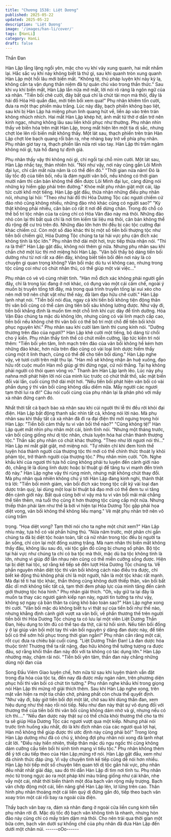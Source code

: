```yaml
---
title: "Chương 1538: Liệt Dương"
published: 2025-05-22
updated: 2025-05-22
description: 'Liệt Dương'
image: '/images/han-li/cover/'
tags: [HanLi]
category: HanLi
draft: false
---
```


Thần Đan

Hàn Lập lẳng lặng ngồi yên, mặc cho vụ khí vây xung quanh, hai
mắt nhắm lại.
Hắc sắc vụ khí này không biết là thứ gì, sau khi quanh tròn xung
quanh Hàn Lập một hồi lâu mới biến mất.
"Không tệ, thủ pháp luyện khí này kỳ lạ, không cần ta vận dụng
thần niệm đã tự quán chú vào trong thần thức." Sau khi vụ khí
biến mất, Hàn Lập lần nữa mở mắt, lời nói rõ ràng là ngôn ngữ
của xà nhân.
"Tiền bối chê cười, đây bất quá chỉ là chút tài mọn mà thôi, đây là
hải đồ Hỏa Hô quần đảo, mời tiền bối xem qua!" Phụ nhân khiêm
tốn cười, đưa ra một thạc phiến màu trắng.
Lúc này đây, bạch phiến không bạo liệt, sau khi bị Hàn Lập há
miệng phun linh quang hút về, liền áp vào trên trán không nhúch
nhích.
Hai mắt Hàn Lập khép hờ, ánh mắt từ thờ ơ dần trở nên kinh
ngạc, nhưng không lâu sau liền khôi phục như thường.
Phụ nhân nhìn thấy vẻ biến hóa trên mặt Hàn Lập, trong mắt hiện
lên một tia dị sắc, nhưng chợt lóe lên rồi biến mất không thấy.
Một lát sau, thạch phiến trên trán Hàn Lập chợt lóe bạch quang
rồi bắn ra, nhẹ nhàng bay trở về phía phụ nhân.
Phụ nhân giơ tay ra, thạch phiến lần nữa rơi vào tay.
Hàn Lập thì trầm ngâm không nói gì, tựa hồ đang tự định giá.

Phụ nhân thấy vậy thì không nói gì, chỉ ngồi tại chỗ mỉm cười.
Một lát sau, Hàn Lập nhấc tay, thản nhiên hỏi.
"Nói như vậy, nơi này cũng gần Lôi Minh đại lục, chỉ cần mất nửa
năm là có thể đến đó."
"Thời gian nửa năm! Đó là lấy tốc độ của tiền bối, nếu là đám
người vãn bối, nếu không có thời gian mười năm thì căn bản
không thể đến được Lôi Minh đại lục, càng đừng nói những kỳ
hiểm gặp phải trên đường." Khóe mắt phụ nhân giật một cái, lập
tức cười khổ một tiếng.
Hàn Lập gật đầu, thừa nhận những điều phụ nhân nói, nhưng lại
hỏi:
"Theo như hải đồ thì Hỏa Dương Tộc các ngươi chiếm cứ đảo
nhỏ cũng không nhiều, những đảo nhỏ khác cũng có người sao?"
"Kỳ thật không phải nhiều, căn bản có rất ít nơi để dừng chân.
Trong đó chỗ có thể bố trí tộc nhân của ta cũng chỉ có Hỏa Vân
đảo này mà thôi. Những đảo nhỏ còn lại thì bất quá chỉ là nơi tìm
kiếm tài liệu mà thôi, căn bản không thể đủ rộng để cư trú trên đó.
Những đảo lớn hơn thì đều bị các tộc cường đại khác chiếm cứ.
Còn một số đảo khác thì bị một số tiền bối thượng tộc như tiền bối
chiếm giữ, Hỏa Dương Tộc chúng ta tại hải vực phụ cận đích xác
không tính là tộc lớn." Phụ nhân thở dài một hơi, trực tiếp thừa
nhận nói.
"Thì ra là thế!" Hàn Lập gật đầu, không nói thêm gì nữa.
Nhưng phụ nhân sau khi chần chờ một lúc thì mở miệng hỏi Hàn
Lập.
"Vãn bối thấy bộ dáng tiền bối dường như từ nơi rất xa đến đây,
không biết tiền bối đến nơi này là có chuyện gì quan trọng không?
Vãn bối mặc dù tu vi không cao, nhưng trong tộc cũng coi như có
chút nhân thủ, có thể giúp một vài việc…"

Phụ nhân có vẻ vô cùng nhiệt tình.
"Hàn mỗ đích xác không phải người gần đây, chỉ là trong lúc đang
ở nơi khác, có đụng vào một cái cấm chế, ngoài ý muốn bị truyền
tống tới đây, mà trong quá trình truyền tống lại xui xẻo cho nên
mới trở nên chật vật như thế này, đã làm đạo hữu chê cười." Hàn
Lập lạnh nhạt nói.
"Tiền bối nói đùa, ngay cả khi tiền bối không tiện động thân thì
vãn bối cũng có thể cảm ứng tiền bối sâu không lường được. Như
vậy đi, tiền bối khẳng định là muốn tìm một chỗ linh khí cực dày
để tĩnh dưỡng. Hỏa Vân Đảo chúng ta mặc dù không lớn, nhưng
cũng có vài linh mạch cấp cao, tiền bối nếu không chê thì vãn bối
có thể bố trí một chỗ để tiền bối khôi phục nguyên khí." Phụ nhân
sau khi cười làm lành thì cung kính nói.
"Dưỡng thương trên đảo của ngươi?" Hàn Lập khẽ cười một
tiếng, bộ dáng từ chối cho ý kiến.
Phụ nhân thấy tình thế có chút miễn cưỡng, lập tức kiên trì nói
thêm:
"Tiền bối yên tâm, linh mạch trên đảo của vãn bối không hề kém
hơn những đảo khác, hơn nữa trên đảo cũng có vài loại linh dược
hiếm thấy cùng một ít linh thạch, cũng có thể để cho tiền bối
dùng."
Hàn Lập nghe vậy, vẻ tươi cười trên mặt thu lại.
"Hàn mỗ sẽ không nhận ân huệ xuông, đạo hữu rốt cuộc muốn
Hàn mỗ giúp gì thì đừng ngại, cứ nói thẳng. Tại hạ không phải
người có thói quen vòng vo." Thanh âm Hàn Lập lạnh lẽo.
Lúc này phụ nahna mới phát hiện lời nói của mình lúc trước có
chút thất thố, sắc mặt biến đổi vài lần, cuối cùng thở dài một hơi.
"Nếu tiền bối phát hiện vãn bối có vài phần dụng ý thì vãn bối
cũng không dấu diếm nữa. Mấy người các ngươi tạm thời lui ra
đi!" Câu nói cuối cùng của phụ nhân lại là phân phó với mấy xà
nhân đứng cạnh đó.

Nhất thời tất cả bạch bào xà nhân sau khi cúi người thi lễ thì đều
rời khỏi đại điện.
Hàn Lập bất động thanh sắc nhìn tất cả, không nói lời nào.
Mà phụ nhân sau khi thấy tất cả xà nhân đã đi ra đại điện thì mới
ngưng trọng hỏi Hàn Lập:
"Tiền bối cảm thấy tu vi vãn bối thế nào?"
"Cũng không tệ!" Hàn Lập quét mắt nhìn phụ nhân một cái, bình
tĩnh nói.
"Nhưng một tháng trước, vãn bối cũng giống như dị tộc nhân,
chưa luyện hóa hai chân thành thượng tộc." Thần sắc phụ nhân
có chút khác thường.
"Theo như lời ngươi nói thì…" Hàn Lập mí mắt giật giật, mở
miệng nói.
"Tự nhiên chỉ khi đem hình thể luyện hóa thành người của thượng
tộc thì mới có thể chính thức thoát ly khỏi phàm tộc, trở thành
người của thượng tộc." Phụ nhân mỉm cười.
"Oh. Nghe khẩu khí của ngươi thì tựa hồ cũng không phải tu luyện
đến cảnh giới nào đó, chẳng lẽ là dùng linh dược hoặc bí thuật gì
để tăng tu vi mạnh đến trình độ này." Hàn Lập nghe vậy thì rùng
mình, nhưng mặt không chút thay đổi.
Mà phụ nhân quả nhiên không chú ý tới Hàn Lập đang kinh nghi,
thành thật trả lời:
"Tiền bối minh giám, vãn bối đích xác trong tộc cất kỹ vài loại đan
dược trân quý, lại dùng một loại bí thuật bá đạo mới có thể đem tu
vi tăng đến cảnh giới này. Bất quá cũng bởi vì vậy mà tu vi vãn bối
mãi mãi chẳng thể tiến thêm, mà tuổi thọ cũng ít hơn thượng tộc
cùng cấp một nửa. Nhưng thiếp thân phải làm như thế là bởi vì
hiện tại Hỏa Dương Tộc gặp phải họa diệt vong, vãn bối không
thể không liều mạng." Vẻ mặt phụ nhân trở nên vô cùng trầm

trọng.
"Họa diệt vong? Tạm thời nói cho ta nghe một chút xem?" Hàn
Lập nhíu mày, tựa hồ có vài phần hứng thú.
"Nửa năm trước, một phân chi gần chúng ta đã bị diệt tộc hoàn
toàn, tất cả nữ nhân trong tộc đều bị người ta ăn sống, chỉ còn lại
một đống xương trắng. Mà nam nhân thì biến mất không thấy
đâu, không lâu sau đó, vài tộc gần đó cũng bị chung số phận. Bộ
tộc tại hải vực như chúng ta chỉ có ba tộc mà thôi, mặc dù ba tộc
không tính là lớn, nhưng vì giúp đỡ lẫn nhau nên cũng có thể
miễn cưỡng sống được. Hiện tại bị diệt hai tộc, sợ rằng kế tiếp sẽ
đến lượt Hỏa Dương Tộc chúng ta.
Về phần nguyên nhân diệt tộc thì vãn bối không cách nào điều tra
được, chỉ biết kẻ động thủ không phải chỉ là một người, hẳn là một
tộc khác rất mạnh. Mà đại tế ti hai tộc khác, thần thông cũng
không dưới thiếp thân, vãn bối bất đắc dĩ mới không tiếc tất cả,
tạm thời đem pháp lực của mình tăng đến cảnh giới thượng tộc
hóa hình." Phụ nhân giải thích.
"Oh, vậy giữ ta lại đây là muốn ta thay các ngươi gánh kiếp nạn
này, ngươi tin tưởng ta như vậy, không sợ ngay cả bản thân ta
cũng khó bảo toàn sao?" Hàn Lập nghe xong thì cười.
"Vãn bối mặc dù không biết tu vi thật sự của tiền bối như thế nào,
nhưng khẳng định cảnh giới vượt xa vãn bối, về phần thương thế
trên người tiền bối thì Hỏa Dương Tộc chúng ta có lưu lại một viên
Liệt Dương Thần Đan, hiệu dụng to lớn đủ có thể tạo da thịt, cải
tử hồi sinh. Nếu tiền bối đồng ý ở lại giúp vãn bối một tay thì vãn
bối nguyện ý dâng đan dược này, để tiền bối có thể sớm hồi phục
trong thời gian ngắn!" Phụ nhân cắn răng một cái, rốt cục đưa ra
chiêu bài cuối cùng.
"Liệt Dương Thần Đan! Là đan dược hỏa thuộc tính! Thương thế
ta rất nặng, đạo hữu không thể tưởng tượng ra được đâu, sợ rằng
khối thần đan này đối với ta không có tác dụng lớn." Hàn Lập
nhướng mày, chậm rãi nói.
"Tiền bối yên tâm, thần đan này chẳng những dùng nội đan của

Song Đầu Viêm Giao luyện chế, hơn nữa từ sau khi luyện thành
vẫn đặt trong địa hỏa của tộc ta, đến nay đã được mấy ngàn năm,
trên phương diện phục hồi thì vãn bối có chút tin tưởng." Phụ
nhân nghe khẩu khí trong giọng nói Hàn Lập thì mừng rỡ giải
thích thêm.
Sau khi Hàn Lập nghe xong, trên mặt vẫn hiện ra một tia chần
chờ, phảng phất còn chưa thể quyết định.
"Như vậy đi, bây giờ tiền bối đợi một lát, chờ sau khi dùng thần
đan, xem hiệu dụng như thế nào rồi nói tiếp. Nếu như đan này
thật sự vô dụng đối với thương thế của tiền bối thì vãn bối cũng
không dám nhờ vả gì, nhưng nếu có ích thì…."
"Nếu đan dược này thật sự có thể chữa khỏi thương thế cho ta thì
ta sẽ giúp Hỏa Dương Tộc các ngươi vượt qua một kiếp. Nhưng
phải nói trước tình huống xâu nhất, đó là khi địch nhân của các
ngươi quá lợi hại, Hàn mỗ không thể giúp được thì ước định này
cũng phải bỏ!" Trong lòng Hàn Lập dường như đã có chủ ý,
không đợi phụ nhân nói xong đã lạnh nhạt cắt lời.
"Điều này hiển nhiên, thiếp thân mặc dù ngu ngốc thì cũng không
dám cưỡng cầu tiền bối hi sinh tính mạng vì tiểu tộc." Phụ nhân
không thèm để ý tới câu tiếp theo của Hàn Lập¸mừng rỡ nói.
Hàn Lập gật đầu, xem như đã chính thức đáp ứng.
Vì vậy chuyện tình kế tiếp cũng dễ nói hơn nhiều. Hàn Lập hỏi
tiếp một số chuyện liên quan tới dị tộc gần hải vực, phụ nhân đều
nhất nhất giải đáp, sau đó thì dẫn Hàn Lập đi tìm nơi tĩnh tu.
Phụ nhân móc từ trong ngực áo ra một pháp khí màu trắng giống
như cái khăn, nhẹ vẫy một cái, nhất thời biến thành một đóa bạch
vân rộng mấy trượng.
Bạch vân chớp động một cái, liền nâng ghế Hàn Lập lên, lơ lửng
trên cao.
Thân hình phụ nhân thoáng một cái liền quỷ dị đứng gần đó, tiếp
theo bạch vân xoay tròn một cái rồi bay ra ngoài cửa điện.

Thấy bạch vân bay ra, đám xà nhân đang ở ngoài cửa liền cung
kính tiễn phụ nhân rời đi.
Mặc dù tốc độ bạch vân không tính là nhanh, nhưng hòn đảo này
cũng chỉ có mấy trăm dặm mà thôi.
Cho nên trải qua thời gian một bữa cơm, bạch vân dưới sự khống
chế của phụ nhân đã đưa Hàn Lập đến dưới một chân núi.
------oOo------
